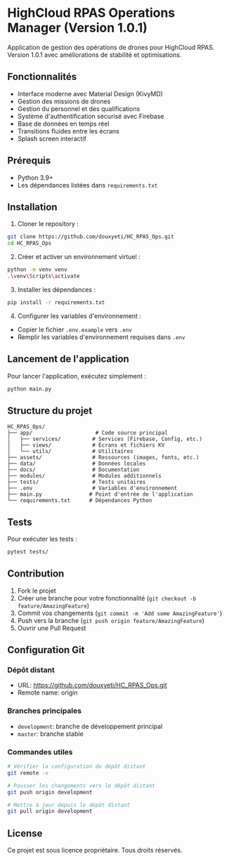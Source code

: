 # HighCloud RPAS Operations Manager (Version 1.0.1)

Application de gestion des opérations de drones pour HighCloud RPAS. Version 1.0.1 avec améliorations de stabilité et optimisations.

## Fonctionnalités

- Interface moderne avec Material Design (KivyMD)
- Gestion des missions de drones
- Gestion du personnel et des qualifications
- Système d'authentification sécurisé avec Firebase
- Base de données en temps réel
- Transitions fluides entre les écrans
- Splash screen interactif

## Prérequis

- Python 3.9+
- Les dépendances listées dans `requirements.txt`

## Installation

1. Cloner le repository :
```bash
git clone https://github.com/douxyeti/HC_RPAS_Ops.git
cd HC_RPAS_Ops
```

2. Créer et activer un environnement virtuel :
```bash
python -m venv venv
.\venv\Scripts\activate
```

3. Installer les dépendances :
```bash
pip install -r requirements.txt
```

4. Configurer les variables d'environnement :
- Copier le fichier `.env.example` vers `.env`
- Remplir les variables d'environnement requises dans `.env`

## Lancement de l'application

Pour lancer l'application, exécutez simplement :
```bash
python main.py
```

## Structure du projet

```
HC_RPAS_Ops/
├── app/                    # Code source principal
│   ├── services/          # Services (Firebase, Config, etc.)
│   ├── views/             # Écrans et fichiers KV
│   └── utils/             # Utilitaires
├── assets/                # Ressources (images, fonts, etc.)
├── data/                  # Données locales
├── docs/                  # Documentation
├── modules/               # Modules additionnels
├── tests/                 # Tests unitaires
├── .env                   # Variables d'environnement
├── main.py               # Point d'entrée de l'application
└── requirements.txt      # Dépendances Python
```

## Tests

Pour exécuter les tests :
```bash
pytest tests/
```

## Contribution

1. Fork le projet
2. Créer une branche pour votre fonctionnalité (`git checkout -b feature/AmazingFeature`)
3. Commit vos changements (`git commit -m 'Add some AmazingFeature'`)
4. Push vers la branche (`git push origin feature/AmazingFeature`)
5. Ouvrir une Pull Request

## Configuration Git

### Dépôt distant
- URL: https://github.com/douxyeti/HC_RPAS_Ops.git
- Remote name: origin

### Branches principales
- `development`: branche de développement principal
- `master`: branche stable

### Commandes utiles
```bash
# Vérifier la configuration du dépôt distant
git remote -v

# Pousser les changements vers le dépôt distant
git push origin development

# Mettre à jour depuis le dépôt distant
git pull origin development
```

## License

Ce projet est sous licence propriétaire. Tous droits réservés.
